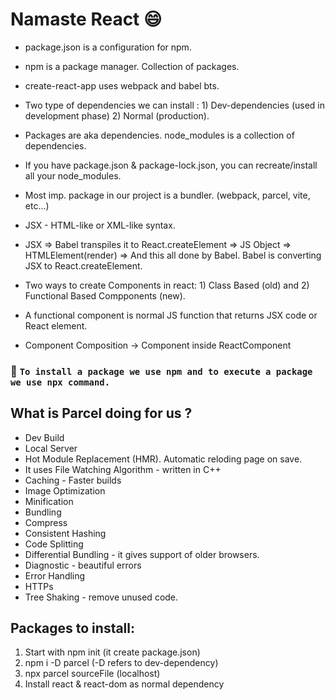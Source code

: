 # Namaste React 😄

- package.json is a configuration for npm.

- npm is a package manager. Collection of packages.

- create-react-app uses webpack and babel bts.

- Two type of dependencies we can install : 1) Dev-dependencies (used in development phase) 2) Normal (production).

- Packages are aka dependencies. node_modules is a collection of dependencies.

- If you have package.json & package-lock.json, you can recreate/install all your node_modules.

- Most imp. package in our project is a bundler. (webpack, parcel, vite, etc...)

- JSX - HTML-like or XML-like syntax.

- JSX => Babel transpiles it to React.createElement => JS Object => HTMLElement(render) => And this all done by Babel. Babel is converting JSX to React.createElement.

- Two ways to create Components in react: 1) Class Based (old) and 2) Functional Based Compponents (new).

- A functional component is normal JS function that returns JSX code or React element.

- Component Composition -> Component inside ReactComponent

### 🚀 `To install a package we use npm and to execute a package we use npx command.`

## What is Parcel doing for us ?

- Dev Build
- Local Server
- Hot Module Replacement (HMR). Automatic reloding page on save.
- It uses File Watching Algorithm - written in C++
- Caching - Faster builds
- Image Optimization
- Minification
- Bundling
- Compress
- Consistent Hashing
- Code Splitting
- Differential Bundling - it gives support of older browsers.
- Diagnostic - beautiful errors
- Error Handling
- HTTPs
- Tree Shaking - remove unused code.

## Packages to install:

1. Start with npm init (it create package.json)
2. npm i -D parcel (-D refers to dev-dependency)
3. npx parcel sourceFile (localhost)
4. Install react & react-dom as normal dependency

